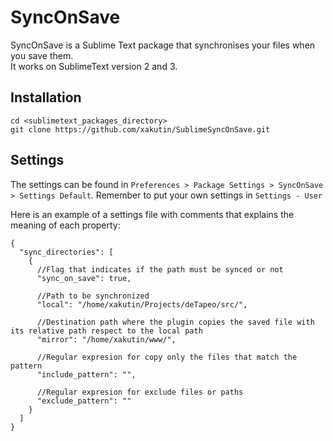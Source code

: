 # SyncOnSave

SyncOnSave is a Sublime Text package that synchronises your files when you save them.<br>
It works on SublimeText version 2 and 3.


## Installation
  ```
  cd <sublimetext_packages_directory>
  git clone https://github.com/xakutin/SublimeSyncOnSave.git
  ```

## Settings
The settings can be found in
`Preferences > Package Settings > SyncOnSave > Settings Default`.
Remember to put your own settings in `Settings - User`

Here is an example of a settings file with comments that explains the meaning of each property:

```
{
  "sync_directories": [
    {
      //Flag that indicates if the path must be synced or not
      "sync_on_save": true,
          
      //Path to be synchronized
      "local": "/home/xakutin/Projects/deTapeo/src/",
          
      //Destination path where the plugin copies the saved file with its relative path respect to the local path
      "mirror": "/home/xakutin/www/",
          
      //Regular expresion for copy only the files that match the pattern
      "include_pattern": "",
          
      //Regular expresion for exclude files or paths
      "exclude_pattern": ""
    }
  ]
}
```
